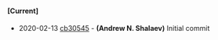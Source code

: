 
#### [Current]

#### 
 * 2020-02-13 [cb30545](../../commit/cb30545) - __(Andrew N. Shalaev)__ Initial commit
